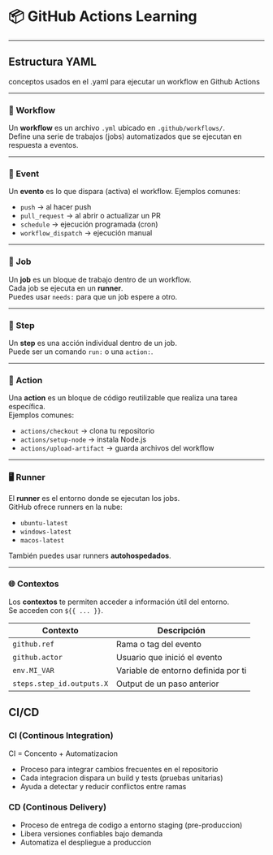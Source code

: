 # 📦 GitHub Actions Learning

---

## Estructura YAML

conceptos usados en el .yaml para ejecutar un workflow en Github Actions

---

### 📁 Workflow

Un **workflow** es un archivo `.yml` ubicado en `.github/workflows/`.  
Define una serie de trabajos (jobs) automatizados que se ejecutan en respuesta a eventos.

---

### 🚀 Event

Un **evento** es lo que dispara (activa) el workflow. Ejemplos comunes:

- `push` → al hacer push
- `pull_request` → al abrir o actualizar un PR
- `schedule` → ejecución programada (cron)
- `workflow_dispatch` → ejecución manual

---

### 🧱 Job

Un **job** es un bloque de trabajo dentro de un workflow.  
Cada job se ejecuta en un **runner**.  
Puedes usar `needs:` para que un job espere a otro.

---

### 🔹 Step

Un **step** es una acción individual dentro de un job.  
Puede ser un comando `run:` o una `action:`.

---

### 🔁 Action

Una **action** es un bloque de código reutilizable que realiza una tarea específica.  
Ejemplos comunes:

- `actions/checkout` → clona tu repositorio
- `actions/setup-node` → instala Node.js
- `actions/upload-artifact` → guarda archivos del workflow

---

### 🖥️ Runner

El **runner** es el entorno donde se ejecutan los jobs.  
GitHub ofrece runners en la nube:

- `ubuntu-latest`
- `windows-latest`
- `macos-latest`

También puedes usar runners **autohospedados**.

---

### 🌐 Contextos

Los **contextos** te permiten acceder a información útil del entorno.  
Se acceden con `${{ ... }}`.

| Contexto                  | Descripción                             |
|---------------------------|-----------------------------------------|
| `github.ref`              | Rama o tag del evento                   |
| `github.actor`            | Usuario que inició el evento            |
| `env.MI_VAR`              | Variable de entorno definida por ti     |
| `steps.step_id.outputs.X` | Output de un paso anterior              |

## CI/CD

### CI (Continous Integration)

CI = Concento + Automatizacion

- Proceso para integrar cambios frecuentes en el repositorio
- Cada integracion  dispara un build y tests (pruebas unitarias)
- Ayuda a detectar y reducir conflictos entre ramas

### CD (Continous Delivery)

- Proceso de entrega de codigo a entorno staging (pre-produccion)
- Libera versiones confiables bajo demanda
- Automatiza el despliegue a produccion